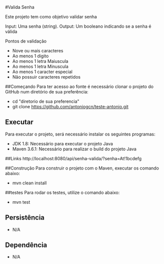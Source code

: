 #Valida Senha

Este projeto tem como objetivo validar senha

Input: Uma senha (string).
Output: Um booleano indicando se a senha é válida

Pontos de validação

- Nove ou mais caracteres
- Ao menos 1 digito
- Ao menos 1 letra Maiuscula
- Ao menos 1 letra Minuscula
- Ao menos 1 caracter especial
- Não possuir caracteres repetidos 

##Começando
Para ter acesso ao fonte é necessário clonar o projeto do GitHub num diretório de sua preferência:

- cd "diretorio de sua preferencia"
- git clone https://github.com/antoniogcn/teste-antonio.git

## Executar
Para executar o projeto, será necessário instalar os seguintes programas:

- JDK 1.8: Necessário para executar o projeto Java
- Maven 3.6.1: Necessário para realizar o build do projeto Java

##Links
http://localhost:8080/api/senha-valida/?senha=At!1bcdefg

##Construção
Para construir o projeto com o Maven, executar os comando abaixo:

- mvn clean install

##testes
Para rodar os testes, utilize o comando abaixo:

- mvn test

## Persistência

- N/A


## Dependência

- N/A